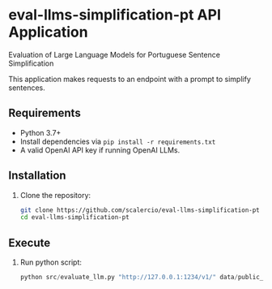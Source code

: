 # eval-llms-simplification-pt API Application
Evaluation of Large Language Models for Portuguese Sentence Simplification

This application makes requests to an endpoint with a prompt to simplify sentences.

## Requirements

- Python 3.7+
- Install dependencies via `pip install -r requirements.txt`
- A valid OpenAI API key if running OpenAI LLMs.

## Installation

1. Clone the repository:
   ```bash
   git clone https://github.com/scalercio/eval-llms-simplification-pt
   cd eval-llms-simplification-pt

## Execute

1. Run python script:
   ```python
   python src/evaluate_llm.py "http://127.0.0.1:1234/v1/" data/public_simple_language/test.complex data/public_simple_language/test.simple public_simple_language